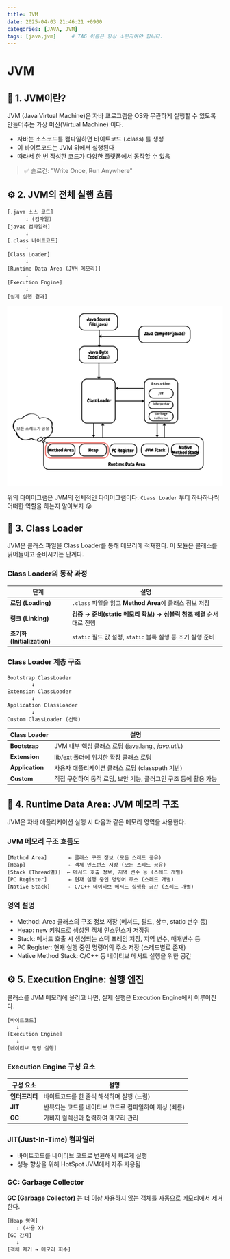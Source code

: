 ```yaml
---
title: JVM
date: 2025-04-03 21:46:21 +0900
categories: [JAVA, JVM]
tags: [java,jvm]     # TAG 이름은 항상 소문자여야 합니다.
---
```



# JVM
## 🧠 1. JVM이란?
JVM (Java Virtual Machine)은 자바 프로그램을 OS와 무관하게 실행할 수 있도록 만들어주는 가상 머신(Virtual Machine) 이다.
- 자바는 소스코드를 컴파일하면 바이트코드 (.class) 를 생성
- 이 바이트코드는 JVM 위에서 실행된다
- 따라서 한 번 작성한 코드가 다양한 플랫폼에서 동작할 수 있음
> ✅ 슬로건: "Write Once, Run Anywhere"

## ⚙️ 2. JVM의 전체 실행 흐름
```
[.java 소스 코드]
      ↓ (컴파일)
[javac 컴파일러]
      ↓
[.class 바이트코드]
      ↓
[Class Loader]
      ↓
[Runtime Data Area (JVM 메모리)]
      ↓
[Execution Engine]
      ↓
[실제 실행 결과]

```

![JVM 구조](/assets/img/JVM%20구조.png)

위의 다이어그램은 JVM의 전체적인 다이어그램이다.
`CLass Loader` 부터 하나하나씩 어떠한 역할을 하는지 알아보자 😛

## 📠 3. Class Loader
JVM은 클래스 파일을 Class Loader를 통해 메모리에 적재한다. 이 모듈은 클래스를 읽어들이고 준비시키는 단계다.

### Class Loader의 동작 과정

| 단계               | 설명                                                                 |
|--------------------|----------------------------------------------------------------------|
| **로딩 (Loading)** | `.class` 파일을 읽고 **Method Area**에 클래스 정보 저장              |
| **링크 (Linking)** | **검증 → 준비(static 메모리 확보) → 심볼릭 참조 해결** 순서대로 진행 |
| **초기화 (Initialization)** | `static` 필드 값 설정, `static` 블록 실행 등 초기 실행 준비 |

### Class Loader 계층 구조
```
Bootstrap ClassLoader
        ↓
Extension ClassLoader
        ↓
Application ClassLoader
        ↓
Custom ClassLoader (선택)

```

| Class Loader       | 설명                                                                 |
|--------------------|----------------------------------------------------------------------|
| **Bootstrap** | JVM 내부 핵심 클래스 로딩 (java.lang.*, java.util.*)            |
| **Extension** | lib/ext 폴더에 위치한 확장 클래스 로딩 |
| **Application** | 사용자 애플리케이션 클래스 로딩 (classpath 기반) |
| **Custom** | 직접 구현하여 동적 로딩, 보안 기능, 플러그인 구조 등에 활용 가능 |

## 🧩 4. Runtime Data Area: JVM 메모리 구조
JVM은 자바 애플리케이션 실행 시 다음과 같은 메모리 영역을 사용한다.

### JVM 메모리 구조 흐름도
```
[Method Area]       ← 클래스 구조 정보 (모든 스레드 공유)
[Heap]              ← 객체 인스턴스 저장 (모든 스레드 공유)
[Stack (Thread별)]  ← 메서드 호출 정보, 지역 변수 등 (스레드 개별)
[PC Register]       ← 현재 실행 중인 명령어 주소 (스레드 개별)
[Native Stack]      ← C/C++ 네이티브 메서드 실행용 공간 (스레드 개별)
```

### 영역	설명
- Method: Area	클래스의 구조 정보 저장 (메서드, 필드, 상수, static 변수 등)
- Heap:	new 키워드로 생성된 객체 인스턴스가 저장됨
- Stack:	메서드 호출 시 생성되는 스택 프레임 저장, 지역 변수, 매개변수 등
- PC Register:	현재 실행 중인 명령어의 주소 저장 (스레드별로 존재)
- Native Method Stack:	C/C++ 등 네이티브 메서드 실행을 위한 공간

## ⚙️ 5. Execution Engine: 실행 엔진
클래스를 JVM 메모리에 올리고 나면, 실제 실행은 Execution Engine에서 이루어진다.
```
[바이트코드] 
   ↓
[Execution Engine]
   ↓
[네이티브 명령 실행]
```

### Execution Engine 구성 요소

| 구성 요소       | 설명                                                                 |
|--------------------|----------------------------------------------------------------------|
| **인터프리터** | 바이트코드를 한 줄씩 해석하며 실행 (느림)           |
| **JIT** | 반복되는 코드를 네이티브 코드로 컴파일하여 캐싱 (빠름) |
| **GC** | 가비지 컬렉션과 협력하여 메모리 관리 |

### JIT(Just-In-Time) 컴파일러
- 바이트코드를 네이티브 코드로 변환해서 빠르게 실행
- 성능 향상을 위해 HotSpot JVM에서 자주 사용됨

### GC: Garbage Collector
**GC (Garbage Collector)** 는 더 이상 사용하지 않는 객체를 자동으로 메모리에서 제거한다.
```
[Heap 영역]
   ↓ (사용 X)
[GC 감지]
   ↓
[객체 제거 → 메모리 회수]

```



